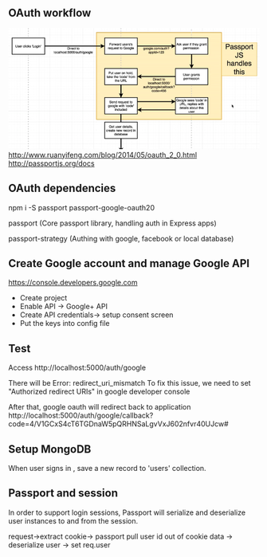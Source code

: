 ## OAuth workflow
  ![oauth workflow](oath-workflow.png)
  http://www.ruanyifeng.com/blog/2014/05/oauth_2_0.html
  http://passportjs.org/docs

## OAuth dependencies
  npm i -S passport passport-google-oauth20
  
  passport   (Core passport library, handling auth in Express apps)
  
  passport-strategy (Authing with google, facebook or local database)

## Create Google account and manage Google API
  https://console.developers.google.com

  - Create project
  - Enable API -> Google+ API
  - Create API credentials-> setup consent screen 
  - Put the keys into config file

## Test
  Access http://localhost:5000/auth/google

  There will be Error: redirect_uri_mismatch
  To fix this issue, we need to set "Authorized redirect URIs" in google developer console

  After that, google oauth will redirect back to application
  http://localhost:5000/auth/google/callback?code=4/V1GCxS4cT6TGDnaW5pQRHNSaLgvVxJ602nfvr40UJcw#

## Setup MongoDB
  When user signs in , save a new record to 'users' collection.

## Passport and session
  In order to support login sessions, Passport will serialize and deserialize user instances 
  to and from the session.

  request->extract cookie-> passport pull user id out of cookie data -> deserialize user
    -> set req.user

## 